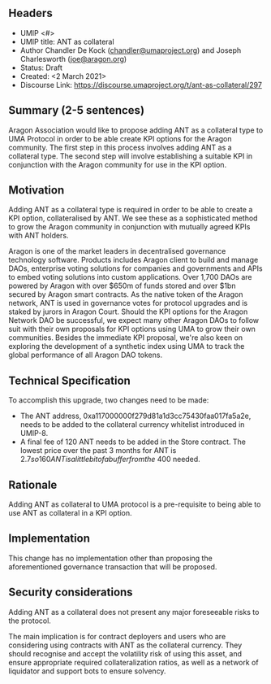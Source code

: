 ## Headers
- UMIP <#> 
- UMIP title: ANT as collateral
- Author Chandler De Kock (chandler@umaproject.org) and Joseph Charlesworth (joe@aragon.org)
- Status: Draft
- Created: <2 March 2021>
- Discourse Link: <https://discourse.umaproject.org/t/ant-as-collateral/297>

## Summary (2-5 sentences)
Aragon Association would like to propose adding ANT as a collateral type to UMA Protocol in order to be able create KPI options for the Aragon community. The first step in this process involves adding ANT as a collateral type. The second step will involve establishing a suitable KPI in conjunction with the Aragon community for use in the KPI option.

## Motivation
Adding ANT as a collateral type is required in order to be able to create a KPI option, collateralised by ANT. We see these as a sophisticated method to grow the Aragon community in conjunction with mutually agreed KPIs with ANT holders. 

Aragon is one of the market leaders in decentralised governance technology software. Products includes Aragon client to build and manage DAOs, enterprise voting solutions for companies and governments and APIs to embed voting solutions into custom applications. Over 1,700 DAOs are powered by Aragon with over $650m of funds stored and over $1bn secured by Aragon smart contracts. As the native token of the Aragon network, ANT is used in governance votes for protocol upgrades and is staked by jurors in Aragon Court. Should the KPI options for the Aragon Network DAO be successful, we expect many other Aragon DAOs to follow suit with their own proposals for KPI options using UMA to grow their own communities. Besides the immediate KPI proposal, we're also keen on exploring the development of a synthetic index using UMA to track the global performance of all Aragon DAO tokens.

## Technical Specification
To accomplish this upgrade, two changes need to be made:

- The ANT address, 0xa117000000f279d81a1d3cc75430faa017fa5a2e, needs to be added to the collateral currency whitelist introduced in UMIP-8.
- A final fee of 120 ANT needs to be added in the Store contract. The lowest price over the past 3 months for ANT is $2.7 so 160 ANT is a little bit of a buffer from the ~$400 needed.

## Rationale
Adding ANT as collateral to UMA protocol is a pre-requisite to being able to use ANT as collateral in a KPI option. 

## Implementation
This change has no implementation other than proposing the aforementioned governance transaction that will be proposed.

## Security considerations
Adding ANT as a collateral does not present any major foreseeable risks to the protocol.

The main implication is for contract deployers and users who are considering using contracts with ANT as the collateral currency. They should recognise and accept the volatility risk of using this asset, and ensure appropriate required collateralization ratios, as well as a network of liquidator and support bots to ensure solvency.